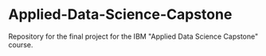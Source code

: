 # Applied-Data-Science-Capstone
Repository for the final project for the IBM "Applied Data Science Capstone" course.
